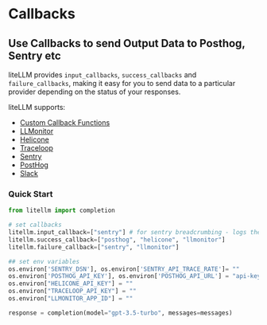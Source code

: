 # Callbacks

## Use Callbacks to send Output Data to Posthog, Sentry etc

liteLLM provides `input_callbacks`, `success_callbacks` and `failure_callbacks`, making it easy for you to send data to a particular provider depending on the status of your responses.

liteLLM supports:

- [Custom Callback Functions](https://docs.litellm.ai/docs/observability/custom_callback)
- [LLMonitor](https://llmonitor.com/docs)
- [Helicone](https://docs.helicone.ai/introduction)
- [Traceloop](https://traceloop.com/docs)
- [Sentry](https://docs.sentry.io/platforms/python/)
- [PostHog](https://posthog.com/docs/libraries/python)
- [Slack](https://slack.dev/bolt-python/concepts)

### Quick Start

```python
from litellm import completion

# set callbacks
litellm.input_callback=["sentry"] # for sentry breadcrumbing - logs the input being sent to the api
litellm.success_callback=["posthog", "helicone", "llmonitor"]
litellm.failure_callback=["sentry", "llmonitor"]

## set env variables
os.environ['SENTRY_DSN'], os.environ['SENTRY_API_TRACE_RATE']= ""
os.environ['POSTHOG_API_KEY'], os.environ['POSTHOG_API_URL'] = "api-key", "api-url"
os.environ["HELICONE_API_KEY"] = ""
os.environ["TRACELOOP_API_KEY"] = ""
os.environ["LLMONITOR_APP_ID"] = ""

response = completion(model="gpt-3.5-turbo", messages=messages)
```
